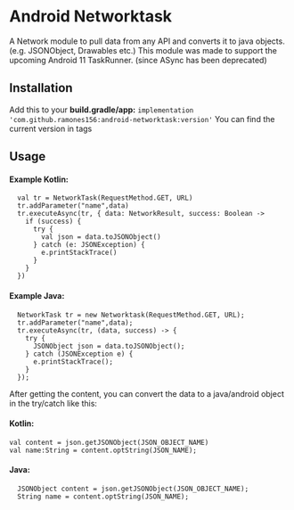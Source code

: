 # Android Networktask
A Network module to pull data from any API and converts it to java objects. (e.g. JSONObject, Drawables etc.)
This module was made to support the upcoming Android 11 TaskRunner. (since ASync has been deprecated)

## Installation
Add this to your **build.gradle/app:**
```implementation 'com.github.ramones156:android-networktask:version'```
You can find the current version in tags

## Usage
#### Example Kotlin:
```
  val tr = NetworkTask(RequestMethod.GET, URL)
  tr.addParameter("name",data)
  tr.executeAsync(tr, { data: NetworkResult, success: Boolean ->
    if (success) {
      try {
        val json = data.toJSONObject()
      } catch (e: JSONException) {
        e.printStackTrace()
      }
    }
  })
```
#### Example Java:
```
  NetworkTask tr = new Networktask(RequestMethod.GET, URL);
  tr.addParameter("name",data);
  tr.executeAsync(tr, (data, success) -> {
    try {
      JSONObject json = data.toJSONObject();
    } catch (JSONException e) {
      e.printStackTrace();
    }
  });
  ```
  
  After getting the content, you can convert the data to a java/android object in the try/catch like this:
  #### Kotlin:
  ```
  val content = json.getJSONObject(JSON_OBJECT_NAME)
  val name:String = content.optString(JSON_NAME);
  ```
  #### Java:
  ```
    JSONObject content = json.getJSONObject(JSON_OBJECT_NAME);
    String name = content.optString(JSON_NAME);
  ```
  
       
